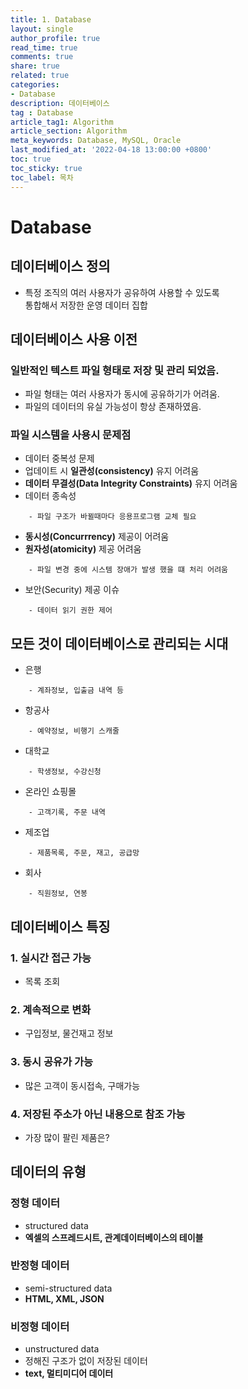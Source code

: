 ```yaml
---
title: 1. Database 
layout: single
author_profile: true
read_time: true
comments: true
share: true
related: true
categories:
- Database
description: 데이터베이스
tag : Database
article_tag1: Algorithm
article_section: Algorithm
meta_keywords: Database, MySQL, Oracle
last_modified_at: '2022-04-18 13:00:00 +0800'
toc: true
toc_sticky: true
toc_label: 목차
---
```


Database
============

## 데이터베이스 정의

* 특정 조직의 여러 사용자가 공유하여 사용할 수 있도록   
  통합해서 저장한 운영 데이터 집합

## 데이터베이스 사용 이전

### 일반적인 텍스트 파일 형태로 저장 및 관리 되었음.

* 파일 형태는 여러 사용자가 동시에 공유하기가 어려움.
* 파일의 데이터의 유실 가능성이 항상 존재하였음.

### 파일 시스템을 사용시 문제점

* 데이터 중복성 문제
* 업데이트 시 **일관성(consistency)** 유지 어려움
* **데이터 무결성(Data Integrity Constraints)** 유지 어려움
* 데이터 종속성

```
    - 파일 구조가 바뀔때마다 응용프로그램 교체 필요
```

* **동시성(Concurrrency)** 제공이 어려움
* **원자성(atomicity)** 제공 어려움

```
    - 파일 변경 중에 시스템 장애가 발생 했을 떄 처리 어려움
```

* 보안(Security) 제공 이슈

```
    - 데이터 읽기 권한 제어 
```

## 모든 것이 데이터베이스로 관리되는 시대

* 은행

```
    - 계좌정보, 입출금 내역 등
```

* 항공사 

```
    - 예약정보, 비행기 스캐줄
```

* 대학교

```
    - 학생정보, 수강신청
```

* 온라인 쇼핑몰

```
    - 고객기록, 주문 내역
```

* 제조업

```
    - 제품목록, 주문, 재고, 공급망
```

* 회사

```
    - 직원정보, 연봉
```

## 데이터베이스 특징

### 1. 실시간 접근 가능

* 목록 조회 

### 2. 계속적으로 변화

* 구입정보, 물건재고 정보

### 3. 동시 공유가 가능

* 많은 고객이 동시접속, 구매가능

### 4. 저장된 주소가 아닌 내용으로 참조 가능

* 가장 많이 팔린 제품은? 

## 데이터의 유형

### 정형 데이터 

* structured data
* **엑셀의 스프레드시트, 관계데이터베이스의 테이블**

### 반정형 데이터  

* semi-structured data
* **HTML, XML, JSON**

### 비정형 데이터

* unstructured data
* 정해진 구조가 없이 저장된 데이터
* **text, 멀티미디어 데이터**

